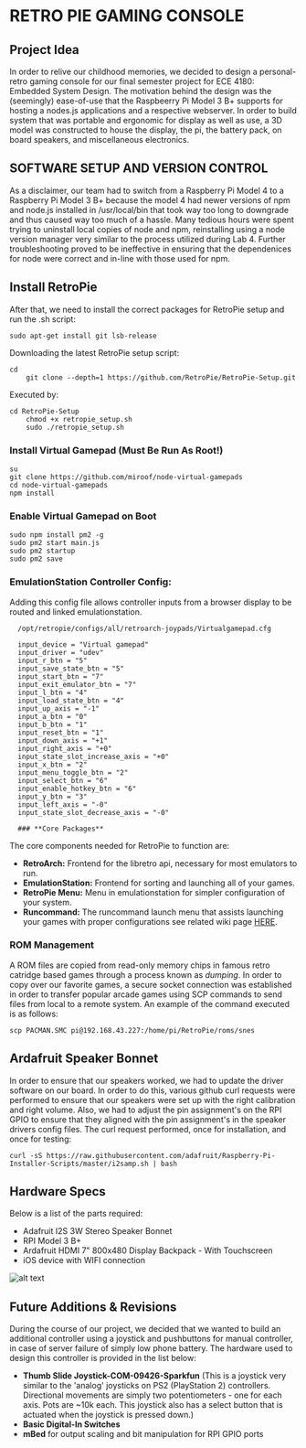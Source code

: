 
# RETRO PIE GAMING CONSOLE

## **Project Idea**

In order to relive our childhood memories, we decided to design a personal-retro gaming console for our final semester project for ECE 4180: Embedded System Design. The motivation behind the design was the (seemingly) ease-of-use that the Raspbeerry Pi Model 3 B+ supports for hosting a nodes.js applications and a respective webserver. In order to build system that was portable and ergonomic for display as well as use, a 3D model was constructed to house the display, the pi, the battery pack, on board speakers, and miscellaneous electronics. 

## **SOFTWARE SETUP AND VERSION CONTROL**

As a disclaimer, our team had to switch from a Raspberry Pi Model 4 to a Raspberry Pi Model 3 B+ because the model 4 had newer versions of npm and node.js installed in /usr/local/bin that took way too long to downgrade and thus caused way too much of a hassle. Many tedious hours were spent trying to uninstall local copies of node and npm, reinstalling using a node version manager very similar to the process utilized during Lab 4. Further troubleshooting proved to be ineffective in ensuring that the dependenices for node were correct and in-line with those used for npm. 

## **Install RetroPie**

After that, we need to install the correct packages for RetroPie setup and run the .sh script:

    sudo apt-get install git lsb-release

Downloading the latest RetroPie setup script:

    cd
        git clone --depth=1 https://github.com/RetroPie/RetroPie-Setup.git

Executed by:

    cd RetroPie-Setup
        chmod +x retropie_setup.sh
        sudo ./retropie_setup.sh

### Install Virtual Gamepad (Must Be Run As Root!)
    
    su
    git clone https://github.com/miroof/node-virtual-gamepads
    cd node-virtual-gamepads
    npm install
    
    
### Enable Virtual Gamepad on Boot
    
    sudo npm install pm2 -g
    sudo pm2 start main.js
    sudo pm2 startup
    sudo pm2 save
    
### EmulationStation Controller Config:
  
  Adding this config file allows controller inputs from a browser display to be routed and linked emulationstation. 

      /opt/retropie/configs/all/retroarch-joypads/Virtualgamepad.cfg

      input_device = "Virtual gamepad"
      input_driver = "udev"
      input_r_btn = "5"
      input_save_state_btn = "5"
      input_start_btn = "7"
      input_exit_emulator_btn = "7"
      input_l_btn = "4"
      input_load_state_btn = "4"
      input_up_axis = "-1"
      input_a_btn = "0"
      input_b_btn = "1"
      input_reset_btn = "1"
      input_down_axis = "+1"
      input_right_axis = "+0"
      input_state_slot_increase_axis = "+0"
      input_x_btn = "2"
      input_menu_toggle_btn = "2"
      input_select_btn = "6"
      input_enable_hotkey_btn = "6"
      input_y_btn = "3"
      input_left_axis = "-0"
      input_state_slot_decrease_axis = "-0"
   
      ### **Core Packages**

The core components needed for RetroPie to function are:

- **RetroArch:** Frontend for the libretro api, necessary for most emulators to run.
- **EmulationStation:** Frontend for sorting and launching all of your games.
- **RetroPie Menu:** Menu in emulationstation for simpler configuration of your system.
- **Runcommand:** The runcommand launch menu that assists launching your games with proper configurations see related wiki page [HERE](https://github.com/RetroPie/RetroPie-Setup/wiki/runcommand).

### ROM Management

A ROM files are copied from read-only memory chips in famous retro catridge based games through a process known as *dumping*.   In order to copy over our favorite games, a secure socket connection was established in order to transfer popular arcade games using SCP commands to send files from local to a remote system. An example of the command executed is as follows:

    scp PACMAN.SMC pi@192.168.43.227:/home/pi/RetroPie/roms/snes
    
## Ardafruit Speaker Bonnet

In order to ensure that our speakers worked, we had to update the driver software on our board. In order to do this, various github curl requests were performed to ensure that our speakers were set up with the right calibration and right volume. Also, we had to adjust the pin assignment's on the RPI GPIO to ensure that they aligned with the pin assignment's in the speaker drivers config files. The curl request performed, once for installation, and once for testing:

    curl -sS https://raw.githubusercontent.com/adafruit/Raspberry-Pi-Installer-Scripts/master/i2samp.sh | bash

    
## Hardware Specs

Below is a list of the parts required:
- Adafruit I2S 3W Stereo Speaker Bonnet
- RPI Model 3 B+
- Ardafruit HDMI 7" 800x480 Display Backpack - With Touchscreen
- iOS device with WIFI connection

![alt text](https://github.com/svia3/ECE4180-RetroPie-Gaming-Console/blob/master/images/IMG_20191206_002154.jpg)

## Future Additions & Revisions

During the course of our project, we decided that we wanted to build an additional controller using a joystick and pushbuttons for manual controller, in case of server failure of simply low phone battery. The hardware used to design this controller is provided in the list below:
- **Thumb Slide Joystick-COM-09426-Sparkfun** (This is a joystick very similar to the 'analog' joysticks on PS2 (PlayStation 2) controllers. Directional movements are simply two potentiometers - one for each axis. Pots are ~10k each. This joystick also has a select button that is actuated when the joystick is pressed down.)
- **Basic Digital-In Switches**
- **mBed** for output scaling and bit manipulation for RPI GPIO ports


    
